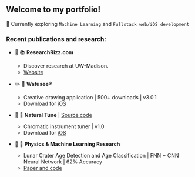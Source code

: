 ## Welcome to my portfolio!

🎯 Currently exploring `Machine Learning` and `Fullstack web/iOS development`

### Recent publications and research:
* :mag_right: :books: **ResearchRizz.com**
  * Discover research at UW-Madison.
  * [Website](https://www.researchrizz.com)

* :pencil2: :art: **Watusee®**
  * Creative drawing application | 500+ downloads | v3.0.1
  * Download for [iOS](https://apps.apple.com/us/app/watusee/id1633847831)
  
* :musical_note: :saxophone: **Natural Tune** | [Source code](https://github.com/EvanC8/Chromatic-Tuner)
  * Chromatic instrument tuner | v1.0
  * Download for [iOS](https://apps.apple.com/us/app/natural-tune/id6745803612)

* :satellite: :first_quarter_moon_with_face:  **Physics & Machine Learning Research**
  * Lunar Crater Age Detection and Age Classification | FNN + CNN Neural Network | 62% Accuracy
  * [Paper and code](https://github.com/EvanC8/Lunar-Crater-Age-Classification)

